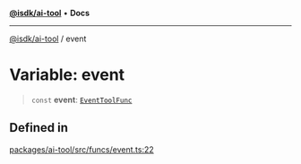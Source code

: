 [**@isdk/ai-tool**](../README.md) • **Docs**

***

[@isdk/ai-tool](../globals.md) / event

# Variable: event

> `const` **event**: [`EventToolFunc`](../classes/EventToolFunc.md)

## Defined in

[packages/ai-tool/src/funcs/event.ts:22](https://github.com/isdk/ai-tool.js/blob/5f9f0083c734722103ff5468e424b48c212a55f0/src/funcs/event.ts#L22)
